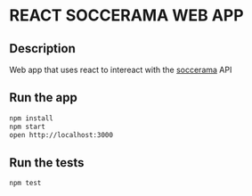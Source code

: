 REACT SOCCERAMA WEB APP
=======================

## Description

Web app that uses react to intereact with the [soccerama](https://www.sportmonks.com/sports/soccer/documentation) API

## Run the app

```bash
npm install
npm start
open http://localhost:3000
```

## Run the tests

```bash
npm test
```
